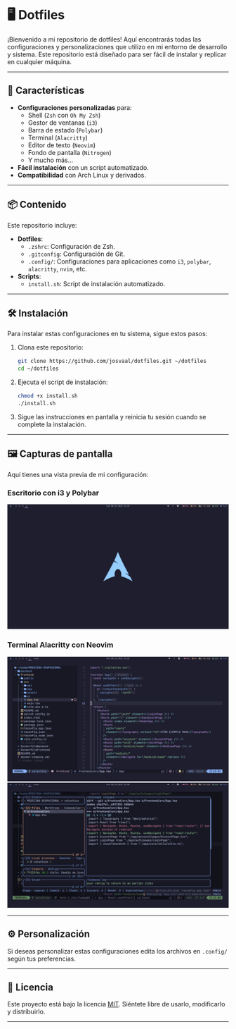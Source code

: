 
# 🖥️ Dotfiles

¡Bienvenido a mi repositorio de dotfiles! Aquí encontrarás todas las configuraciones y personalizaciones que utilizo en mi entorno de desarrollo y sistema. Este repositorio está diseñado para ser fácil de instalar y replicar en cualquier máquina.

---

## 🚀 Características

- **Configuraciones personalizadas** para:
  - Shell (`Zsh` con `Oh My Zsh`)
  - Gestor de ventanas (`i3`)
  - Barra de estado (`Polybar`)
  - Terminal (`Alacritty`)
  - Editor de texto (`Neovim`)
  - Fondo de pantalla (`Nitrogen`)
  - Y mucho más...
- **Fácil instalación** con un script automatizado.
- **Compatibilidad** con Arch Linux y derivados.

---

## 📦 Contenido

Este repositorio incluye:

- **Dotfiles**:
  - `.zshrc`: Configuración de Zsh.
  - `.gitconfig`: Configuración de Git.
  - `.config/`: Configuraciones para aplicaciones como `i3`, `polybar`, `alacritty`, `nvim`, etc.
- **Scripts**:
  - `install.sh`: Script de instalación automatizado.

---

## 🛠️ Instalación

Para instalar estas configuraciones en tu sistema, sigue estos pasos:

1. Clona este repositorio:
   ```bash
   git clone https://github.com/josvaal/dotfiles.git ~/dotfiles
   cd ~/dotfiles
   ```

2. Ejecuta el script de instalación:
   ```bash
   chmod +x install.sh
   ./install.sh
   ```

3. Sigue las instrucciones en pantalla y reinicia tu sesión cuando se complete la instalación.

---

## 🖼️ Capturas de pantalla

Aquí tienes una vista previa de mi configuración:

### Escritorio con i3 y Polybar
![i3 + Polybar](.config/wallpapers/screenshot-i3.png)

### Terminal Alacritty con Neovim
![Alacritty + Neovim](.config/wallpapers/screenshot-alacritty.png)
![Alacritty + Neovim + Lazygit](.config/wallpapers/screenshot-alacritty-lazygit.png)

---

## ⚙️ Personalización

Si deseas personalizar estas configuraciones edita los archivos en `.config/` según tus preferencias.

---

## 📄 Licencia

Este proyecto está bajo la licencia [MIT](LICENSE). Siéntete libre de usarlo, modificarlo y distribuirlo.

---

